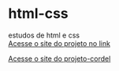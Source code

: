 # html-css
 estudos de html e css<br>
<a href="https://napoleao1.github.io/projeto-android/">Acesse o site do projeto no link</a><br>

<a href="https://napoleao1.github.io/projeto-cordel/">Acesse o site do projeto-cordel</a>